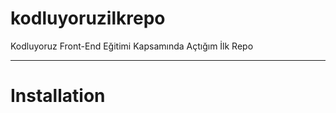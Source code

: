 # kodluyoruzilkrepo
Kodluyoruz Front-End Eğitimi Kapsamında Açtığım İlk Repo

---------
# Installation
